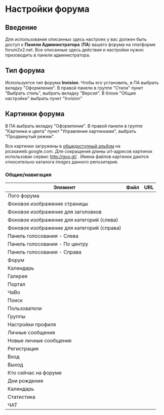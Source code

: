 # Настройки форума

## Введение

Для использования описанных здесь настроек у вас должен быть доступ к **Панели Администратора** (**ПА**) вашего форума 
на платформе forum2x2.net. Все описанные здесь действия и настройки нужно призоводить в панели администратора.

## Тип форума

Используется тип форума **Invision**. Чтобы его установить, в ПА выбрать вкладку "Оформление". 
В правой панели в группе "Стили" пункт "Выбрать стиль", выбрать вкладку "Версия". 
В блоке "Общие настройки" выбрать пункт "Invision"

## Картинки форума

В ПА выбрать вкладку "Оформление". 
В правой панели в группе "Картинки и цвета" пункт "Управление картинками", выбрать "Продвинутый режим".

Все картинки загружены в [общедоступный альбом](https://picasaweb.google.com/102262071588531283701/WOTSPICE?authuser=0&feat=directlink) на picasaweb.google.com. Для сокращения длины url-адресов картинок
использован сервис http://goo.gl/ . Имена файлов картинок даются относительно каталога *images* данного репозитария.

### Общие/навигация

|Элемент|Файл|URL|
|-------|----|---|
|Лого форума| | |
|Фоновое изображение страницы| | |
|Фоновое изображение для заголовков| | |
|Фоновое изображение для категорий (слева)| | |
|Фоновое изображение для категорий (справа)| | |
|Панель голосования - Cлева| | |
|Панель голосования - По центру| | |
|Панель голосования - Справа| | |
|Форум| | |
|Календарь| | |
|Галерея| | |
|Портал| | |
|ЧаВо| | |
|Поиск| | |
|Пользователи| | |
|Группы| | |
|Настройки профиля| | |
|Личные сообщения| | |
|Новые личные сообщения| | |
|Регистрация| | |
|Вход| | |
|Выход| | |
|Кто сейчас на форуме| | |
|Дни рождения| | |
|Календарь| | |
|Статистика| | |
|ЧАТ| | |
